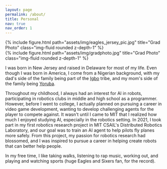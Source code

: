 ```yaml
---
layout: page
permalink: /about/
title: Personal
nav: true
nav_order: 1
---
```


<div class="row justify-content-sm-center">
    <div class="col-sm-3">
        {% include figure.html path="assets/img/eagles_jersey_pic.jpg" title="Grad Photo" class="img-fluid rounded z-depth-1" %}
    </div>
    <div class="col-sm-3">
        {% include figure.html path="assets/img/gradphoto.jpg" title="Grad Photo" class="img-fluid rounded z-depth-1" %}
    </div>
    <div class="col-sm-12">
        <p>I was born in New Jersey and raised in Delaware for most of my life. Even though I was born in America, I come from a Nigerian background, with my dad's side of the family being part of the <a href="https://en.wikipedia.org/wiki/Igbo_people">Igbo</a> tribe, and my mom's side of the family being <a href="https://en.wikipedia.org/wiki/Yoruba_people">Yoruba</a>. </p>
        <p>
        Throughout my childhood, I always had an interest for AI in robots, participating in robotics clubs in middle and high school as a programmer. However,
        before I went to college, I actually planned on pursuing a career in video game development, wanting to develop challenging agents for the player to compete against. It wasn't until I came to MIT that I realized how much I enjoyed studying AI, especially in the robotics setting. In 2021, I took part in my first robotics research project in MIT CSAIL's Distributed Robotics Laboratory, and our goal was to train an AI agent to help pilots fly planes more safely. From this project, my passion for robotics research had blossomed, and I was inspired to pursue a career in helping create robots that can better help people. 
        </p>
        <p>
        In my free time, I like taking walks, listening to rap music, working out, and playing and watching sports (huge Eagles	and Sixers fan, for the record).
        </p>
    </div>
</div>
